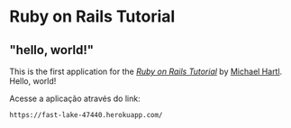 # Ruby on Rails Tutorial

## "hello, world!"

This is the first application for the [_Ruby on Rails Tutorial_](https://www.railstutorial.org/) by [Michael Hartl](https://www.michaelhartl.com/). Hello, world!

Acesse a aplicação através do link:

```
https://fast-lake-47440.herokuapp.com/
```
